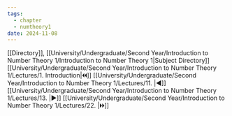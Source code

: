 ```yaml
---
tags:
  - chapter
  - numtheory1
date: 2024-11-08
---
```

[[Directory]], [[University/Undergraduate/Second Year/Introduction to Number Theory 1/Introduction to Number Theory 1|Subject Directory]]
[[University/Undergraduate/Second Year/Introduction to Number Theory 1/Lectures/1. Introduction|🞀🞀]] [[University/Undergraduate/Second Year/Introduction to Number Theory 1/Lectures/11. |◀]] [[University/Undergraduate/Second Year/Introduction to Number Theory 1/Lectures/13. |▶]] [[University/Undergraduate/Second Year/Introduction to Number Theory 1/Lectures/22. |🞂🞂]]
# 
## 
### 